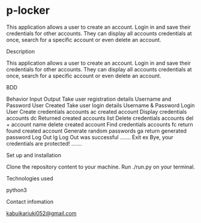 # p-locker
This application allows a user to create an account. Login in and save their credentials for other accounts. They can display all accounts credentials at once, search for a specific account or even delete an account.

Description

This application allows a user to create an account. Login in and save their credentials for other accounts. They can display all accounts credentials at once, search for a specific account or even delete an account.

BDD

Behavior	Input	Output
Take user registration details	Username and Password	User Created
Take user login details	Username & Password	Login User
Create credentials accounts	ac	created account
Display credentials accounts	dc	Returned created accounts list
Delete credentials accounts	del + account name	delete created account
Find credentials accounts	fc	return found created account
Generate random passwords	ga	return generated password
Log Out	lg	Log Out was successful .......
Exit	ex	Bye, your credentials are protected! .......


Set up and installation

Clone the repository content to your machine.
Run ./run.py on your terminal.


Technologies used

python3

Contact infomation

kabuikariuki052@gmail.com
